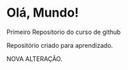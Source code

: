 # Olá, Mundo!
 Primeiro Repositorio do curso de github

 Repositório criado para aprendizado.
 
 NOVA ALTERAÇÃO.
